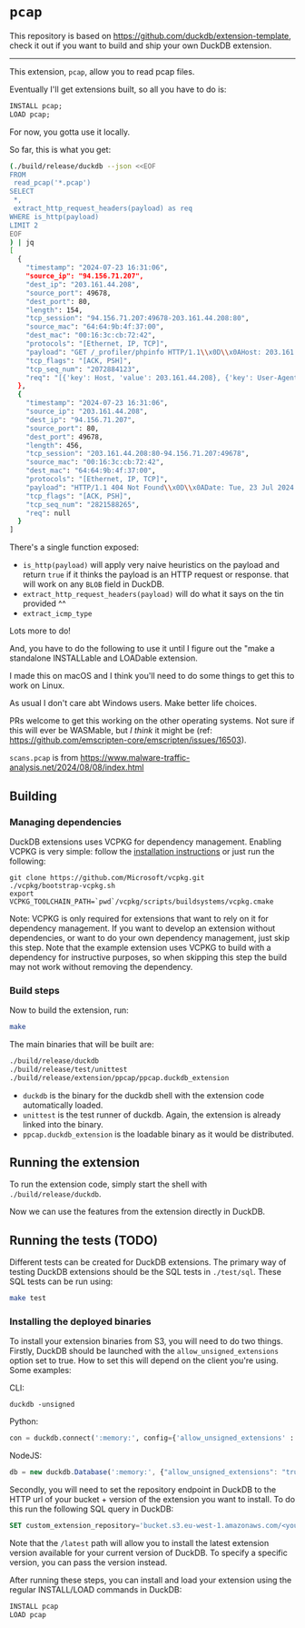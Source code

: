 # `pcap`

This repository is based on https://github.com/duckdb/extension-template, check it out if you want to build and ship your own DuckDB extension.

---

This extension, `pcap`, allow you to read pcap files.

Eventually I'll get extensions built, so all you have to do is:

```sql
INSTALL pcap;
LOAD pcap;
```

For now, you gotta use it locally.

So far, this is what you get:

```bash
(./build/release/duckdb --json <<EOF
FROM
 read_pcap('*.pcap')
SELECT
 *,
 extract_http_request_headers(payload) as req
WHERE is_http(payload)
LIMIT 2
EOF
) | jq
[
  {
    "timestamp": "2024-07-23 16:31:06",
    "source_ip": "94.156.71.207",
    "dest_ip": "203.161.44.208",
    "source_port": 49678,
    "dest_port": 80,
    "length": 154,
    "tcp_session": "94.156.71.207:49678-203.161.44.208:80",
    "source_mac": "64:64:9b:4f:37:00",
    "dest_mac": "00:16:3c:cb:72:42",
    "protocols": "[Ethernet, IP, TCP]",
    "payload": "GET /_profiler/phpinfo HTTP/1.1\\x0D\\x0AHost: 203.161.44.208\\x0D\\x0AUser-Agent: Web Downloader/6.9\\x0D\\x0AAccept-Charset: utf-8\\x0D\\x0AAccept-Encoding: gzip\\x0D\\x0AConnection: close\\x0D\\x0A\\x0D\\x0A",
    "tcp_flags": "[ACK, PSH]",
    "tcp_seq_num": "2072884123",
    "req": "[{'key': Host, 'value': 203.161.44.208}, {'key': User-Agent, 'value': Web Downloader/6.9}, {'key': Accept-Charset, 'value': utf-8}, {'key': Accept-Encoding, 'value': gzip}, {'key': Connection, 'value': close}]"
  },
  {
    "timestamp": "2024-07-23 16:31:06",
    "source_ip": "203.161.44.208",
    "dest_ip": "94.156.71.207",
    "source_port": 80,
    "dest_port": 49678,
    "length": 456,
    "tcp_session": "203.161.44.208:80-94.156.71.207:49678",
    "source_mac": "00:16:3c:cb:72:42",
    "dest_mac": "64:64:9b:4f:37:00",
    "protocols": "[Ethernet, IP, TCP]",
    "payload": "HTTP/1.1 404 Not Found\\x0D\\x0ADate: Tue, 23 Jul 2024 16:31:06 GMT\\x0D\\x0AServer: Apache/2.4.52 (Ubuntu)\\x0D\\x0AContent-Length: 276\\x0D\\x0AConnection: close\\x0D\\x0AContent-Type: text/html; charset=iso-8859-1\\x0D\\x0A\\x0D\\x0A<!DOCTYPE HTML PUBLIC \\x22-//IETF//DTD HTML 2.0//EN\\x22>\\x0A<html><head>\\x0A<title>404 Not Found</title>\\x0A</head><body>\\x0A<h1>Not Found</h1>\\x0A<p>The requested URL was not found on this server.</p>\\x0A<hr>\\x0A<address>Apache/2.4.52 (Ubuntu) Server at 203.161.44.208 Port 80</address>\\x0A</body></html>\\x0A",
    "tcp_flags": "[ACK, PSH]",
    "tcp_seq_num": "2821588265",
    "req": null
  }
]
```

There's a single function exposed:

- `is_http(payload)` will apply very naive heuristics on the payload and return `true` if it thinks the payload is an HTTP request or response. that will work on any `BLOB` field in DuckDB.
- `extract_http_request_headers(payload)` will do what it says on the tin provided ^^
- `extract_icmp_type`

Lots more to do!

And, you have to do the following to use it until I figure out the "make a standalone INSTALLable and LOADable extension.

I made this on macOS and I think you'll need to do some things to get this to work on Linux.

As usual I don't care abt Windows users. Make better life choices.

PRs welcome to get this working on the other operating systems. Not sure if this will ever be WASMable, but _I think_ it might be (ref: https://github.com/emscripten-core/emscripten/issues/16503).

`scans.pcap` is from https://www.malware-traffic-analysis.net/2024/08/08/index.html


## Building
### Managing dependencies
DuckDB extensions uses VCPKG for dependency management. Enabling VCPKG is very simple: follow the [installation instructions](https://vcpkg.io/en/getting-started) or just run the following:
```shell
git clone https://github.com/Microsoft/vcpkg.git
./vcpkg/bootstrap-vcpkg.sh
export VCPKG_TOOLCHAIN_PATH=`pwd`/vcpkg/scripts/buildsystems/vcpkg.cmake
```
Note: VCPKG is only required for extensions that want to rely on it for dependency management. If you want to develop an extension without dependencies, or want to do your own dependency management, just skip this step. Note that the example extension uses VCPKG to build with a dependency for instructive purposes, so when skipping this step the build may not work without removing the dependency.

### Build steps
Now to build the extension, run:
```sh
make
```
The main binaries that will be built are:
```sh
./build/release/duckdb
./build/release/test/unittest
./build/release/extension/ppcap/ppcap.duckdb_extension
```
- `duckdb` is the binary for the duckdb shell with the extension code automatically loaded.
- `unittest` is the test runner of duckdb. Again, the extension is already linked into the binary.
- `ppcap.duckdb_extension` is the loadable binary as it would be distributed.

## Running the extension
To run the extension code, simply start the shell with `./build/release/duckdb`.

Now we can use the features from the extension directly in DuckDB.

## Running the tests (TODO)
Different tests can be created for DuckDB extensions. The primary way of testing DuckDB extensions should be the SQL tests in `./test/sql`. These SQL tests can be run using:
```sh
make test
```

### Installing the deployed binaries
To install your extension binaries from S3, you will need to do two things. Firstly, DuckDB should be launched with the
`allow_unsigned_extensions` option set to true. How to set this will depend on the client you're using. Some examples:

CLI:
```shell
duckdb -unsigned
```

Python:
```python
con = duckdb.connect(':memory:', config={'allow_unsigned_extensions' : 'true'})
```

NodeJS:
```js
db = new duckdb.Database(':memory:', {"allow_unsigned_extensions": "true"});
```

Secondly, you will need to set the repository endpoint in DuckDB to the HTTP url of your bucket + version of the extension
you want to install. To do this run the following SQL query in DuckDB:
```sql
SET custom_extension_repository='bucket.s3.eu-west-1.amazonaws.com/<your_extension_name>/latest';
```
Note that the `/latest` path will allow you to install the latest extension version available for your current version of
DuckDB. To specify a specific version, you can pass the version instead.

After running these steps, you can install and load your extension using the regular INSTALL/LOAD commands in DuckDB:
```sql
INSTALL pcap
LOAD pcap
```
